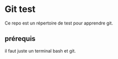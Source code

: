 

# Git test 

Ce repo est un répertoire de test pour apprendre git.

 ## prérequis 

 il faut juste un terminal bash et git. 
